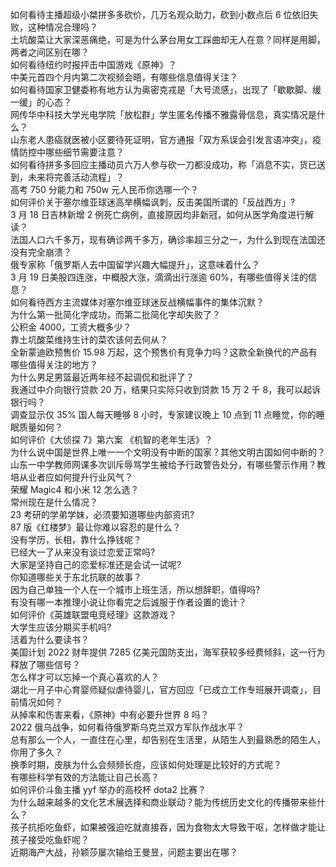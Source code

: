 如何看待主播超级小桀拼多多砍价，几万名观众助力，砍到小数点后  6 位依旧失败，这种情况合理吗？  
土坑酸菜让大家深恶痛绝，可是为什么茅台用女工踩曲却无人在意？同样是用脚，两者之间区别在哪？  
如何看待纽约时报抨击中国游戏《原神》？  
中美元首四个月内第二次视频会晤，有哪些信息值得关注？  
如何看待国家卫健委称有地方认为奥密克戎是「大号流感」，出现了「歇歇脚、缓一缓」的心态？  
网传华中科技大学光电学院「放松群」学生匿名传播不雅露骨信息，真实情况是什么？  
山东老人患癌就医被小区要待死证明，官方通报「双方系误会引发言语冲突」，疫情防控中哪些细节需要注意？  
如何看待拼多多回应主播动员六万人参与砍一刀都没成功，称「消息不实，货已送到，未来将完善活动流程」？  
高考 750 分能力和 750w 元人民币你选哪一个？  
如何评价关于塞尔维亚球迷高举横幅讽刺，反击美国所谓的「反战西方」?  
3 月 18 日吉林新增 2 例死亡病例，直接原因均非新冠，如何从医学角度进行解读？  
法国人口六千多万，现有确诊两千多万，确诊率超三分之一，为什么到现在法国还没有完全崩溃？  
俄专家称「俄罗斯人去中国留学兴趣大幅提升」，这意味着什么？  
3 月 19 日美股四连涨，中概股大涨，滴滴出行涨逾 60%，有哪些值得关注的信息？  
如何看待西方主流媒体对塞尔维亚球迷反战横幅事件的集体沉默？  
为什么第一批简化字成功，而第二批简化字却失败了？  
公积金 4000，工资大概多少？  
靠土坑酸菜维持生计的菜农该何去何从？  
全新蒙迪欧预售价 15.98 万起，这个预售价有竞争力吗？这款全新换代的产品有哪些值得关注的地方？  
为什么男足男篮最近两年经不起调侃和批评了？  
我通过中介向银行贷款 20 万，结果只实际只收到贷款 15 万 2 千 8，我可以起诉银行吗？  
调查显示仅 35% 国人每天睡够 8 小时，专家建议晚上 10 点到 11 点睡觉，你的睡眠质量如何？  
如何评价《大侦探 7》第六案 《机智的老年生活》？  
为什么说中国是世界上唯一一个文明没有中断的国家？其他文明古国如何中断的？  
山东一中学教师网课多次训斥辱骂学生被给予行政警告处分，有哪些警示作用？教培从业者应如何提升行业风气？  
荣耀 Magic4 和小米 12 怎么选？  
常州现在是什么情况？  
23 考研的学弟学妹，必须要知道哪些内部资讯?  
87 版《红楼梦》最让你难以容忍的是什么？  
没有学历，长相，靠什么挣钱呢？  
已经大一了从来没有谈过恋爱正常吗?  
大家是坚持自己的恋爱标准还是会试一试呢?  
你知道哪些关于东北抗联的故事？  
因为自己单独一个人在一个城市上班生活，所以想辞职，值得吗?  
有没有哪一本推理小说让你看完之后诚服于作者设置的诡计？  
如何评价《英雄联盟电竞经理》这款游戏？  
大学生应该分期买手机吗?  
活着为什么要读书？  
美国计划 2022 财年提供 7285 亿美元国防支出，海军获较多经费倾斜，这一行为释放了哪些信号？  
怎么样才可以忘掉一个真心喜欢的人？  
湖北一月子中心育婴师疑似虐待婴儿，官方回应「已成立工作专班展开调查」，目前情况如何？  
从掉率和伤害来看，《原神》中有必要升世界 8 吗？  
2022 俄乌战争，如何看待俄罗斯乌克兰双方军队作战水平？  
总有那么一个人，一直住在心里，却告别在生活里，从陌生人到最熟悉的陌生人，你用了多久？  
换季时期，皮肤为什么会频频长痘，应该如何处理是比较好的方式呢？  
有哪些科学有效的方法能让自己长高？  
如何评价斗鱼主播 yyf 举办的高校杯 dota2 比赛？  
为什么越来越多的文化艺术展选择和商业联动？能为传统历史文化的传播带来些什么？  
孩子抗拒吃鱼虾，如果被强迫吃就直接吞，因为食物太大导致干呕，怎样做才能让孩子接受吃鱼虾呢？  
近期海产大战，孙颖莎屡次输给王曼昱，问题主要出在哪？  
